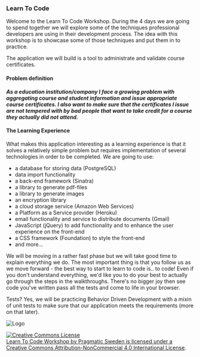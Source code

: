 ### Learn To Code

Welcome to the Learn To Code Workshop. During the 4 days we are going to spend together we will explore some of the techniques professional developers are using
in their development process. The idea with this workshop is to showcase some of those techniques and put them in to practice.

The application we will build is a tool to administrate and validate course certificates.

#### Problem definition
***As a education institution/company I face a growing problem with aggregating course and student information
and issue appropriate course certificates. I also want to make sure that the certificates I issue are not tempered
with by bad people that want to take credit for a course they actually did not attend.***

#### The Learning Experience

What makes this application interesting as a learning experience is that it solves a relatively simple problem but requires implementation of several
technologies in order to be completed.
We are going to use:

- a database for storing data (PostgreSQL)
- data import functionality
- a back-end framework (Sinatra)
- a library to generate pdf-files
- a library to generate images
- an encryption library
- a cloud storage service (Amazon Web Services)
- a Platform as a Service provider (Heroku)
- email functionality and service to distribute documents (Gmail)
- JavaScript (jQuery) to add functionality and to enhance the user experience on the front-end
- a CSS framework (Foundation) to style the front-end
- and more...

We will be moving in a rather fast phase but we will take good time to explain everything we do. The most important thing is that you follow us as we move forward -
the best way to start to learn to code is.. to code! Even if you don't understand everything, we'd like you to do your best to actually go through the steps in the walkthroughs.
There's no bigger joy then see code you've written pass all the tests and come to life in your browser.

Tests? Yes, we will be practicing Behavior Driven Development with a mixin of unit tests to make sure that our application meets the requirements (more on that later).




![Logo](https://github.com/CraftAcademy/craft-assets/blob/gh-pages/images/logo/logo-with-tagline_small.png?raw=true "Craft Academy by Pragmatic Sweden AB")

<a rel="license" href="http://creativecommons.org/licenses/by-nc/4.0/"><img alt="Creative Commons License" style="border-width:0" src="https://i.creativecommons.org/l/by-nc/4.0/88x31.png" /><br /><span xmlns:dct="http://purl.org/dc/terms/" property="dct:title">Learn To Code Workshop</span> by <span xmlns:cc="http://creativecommons.org/ns#" property="cc:attributionName">Pragmatic Sweden</span> is licensed under a <a rel="license" href="http://creativecommons.org/licenses/by-nc/4.0/">Creative Commons Attribution-NonCommercial 4.0 International License</a>.
